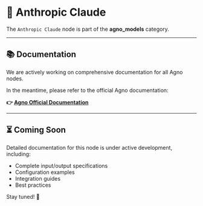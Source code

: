 # 🧠 Anthropic Claude

The `Anthropic Claude` node is part of the **agno_models** category.

---

## 📚 Documentation

We are actively working on comprehensive documentation for all Agno nodes.

In the meantime, please refer to the official Agno documentation:

**👉 [Agno Official Documentation](https://docs.agno.com/introduction)**

---

## ⏳ Coming Soon

Detailed documentation for this node is under active development, including:
- Complete input/output specifications
- Configuration examples  
- Integration guides
- Best practices

Stay tuned! 🚀
